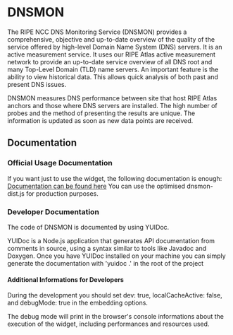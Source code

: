 # DNSMON

The RIPE NCC DNS Monitoring Service (DNSMON) provides a comprehensive, objective and up-to-date overview of the quality of the service offered by high-level Domain Name System (DNS) servers. It is an active measurement service. It uses our RIPE Atlas active measurement network to provide an up-to-date service overview of all DNS root and many Top-Level Domain (TLD) name servers. An important feature is the ability to view historical data. This allows quick analysis of both past and present DNS issues.

DNSMON measures DNS performance between site that host RIPE Atlas anchors and those where DNS servers are installed. The high number of probes and the method of presenting the results are unique. The information is updated as soon as new data points are received.

## Documentation

### Official Usage Documentation
If you want just to use the widget, the following documentation is enough:
[Documentation can be found here](https://atlas.ripe.net/dnsmon/about)
You can use the optimised dnsmon-dist.js for production purposes.

### Developer Documentation
The code of DNSMON is documented by using YUIDoc.

YUIDoc is a Node.js application that generates API documentation from comments in source, using a syntax similar to tools like Javadoc and Doxygen.
Once you have YUIDoc installed on your machine you can simply generate the documentation with 'yuidoc .' in the root of the project

#### Additional Informations for Developers
During the development you should set dev: true, localCacheActive: false, and debugMode: true in the embedding options.

The debug mode will print in the browser's console informations about the execution of the widget, including performances and resources used.